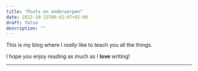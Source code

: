 ```yaml
---
title: "Posts en onderwerpen"
date: 2022-10-15T09:42:07+02:00
draft: false
description: ""
---
```


This is my blog where I *really* like to teach you all the things.

I hope you enjoy reading as much as I **love** writing!

<hr>